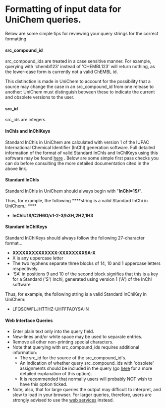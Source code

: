 # Formatting of input data for UniChem queries.

 Below are some simple tips for reviewing your query strings for the correct formatting

####  **src\_compound\_id**

 src\_compound\_ids are treated in a case sensitive manner. For example, querying with 'chembl123' instead of 'CHEMBL123' will return nothing, as the lower-case form is currently not a valid ChEMBL id.

 This distinction is made in UniChem to account for the possibility that a source may change the case in an src\_compound\_id from one release to another: UniChem must distinguish between these to indicate the current and obsolete versions to the user.

####  **src\_id**

 src\_ids are integers.

####  **InChIs and InChIKeys**

Standard InChIs in UniChem are calculated with version 1 of the IUPAC International Chemical Identifier \(InChI\) generation software. Full detailed information of the format of valid Standard InChIs and InChIKeys using this software may be found [here](http://old.iupac.org/inchi/release102final.html) . Below are some simple first pass checks you can do before consulting the more detailed documentation cited in the above link.

####  **Standard InChIs**

Standard InChIs in UniChem should always begin with "**InChI=1S/".**

Thus, for example, the following ****string is a valid Standard InChi in UniChem.: ****

* **InChI=1S/C2H6O/c1-2-3/h3H,2H2,1H3**

####  **Standard InChIKeys**

 Standard InChIKeys should always follow the following 27-character format...

*  **XXXXXXXXXXXXXX-XXXXXXXXSA-X**
  *  X is any uppercase letter
  * The two hyphens separate three blocks of 14, 10 and 1 uppercase letters respectively. 
  * 'SA' in positions 9 and 10 of the second block signifies that this is a key for a Standard \('S'\) Inchi, generated using version 1 \('A'\) of the InChI software

Thus, for example, the following string is a valid Standard InChiKey in UniChem:

* LFQSCWFLJHTTHZ-UHFFFAOYSA-N

####  **Web Interface Queries**

* Enter plain text only into the query field. 
* New-lines and/or white space may be used to separate entries. 
* Remove all other non-printing special characters.
* Note that querying with src\_compound\_ids requires additional information:
  * The src\_id for the source of the src\_compound\_id's.
  * An indication of whether query src\_compound\_ids with 'obsolete' assignments should be included in the query \(go [here](https://www.ebi.ac.uk/unichem/info/obsoleteIncExplain) for a more detailed explanation of this option\).
  * It is recommended that normally users will probably NOT wish to have this option ticked.
* Note, also, that for large queries the output may difficult to interpret, and slow to load in your browser. For larger queries, therefore, users are strongly advised to use the [web services](https://www.ebi.ac.uk/unichem/info/webservices) instead.   

